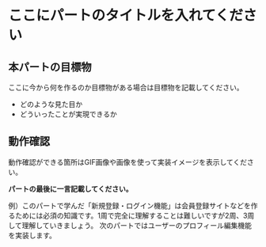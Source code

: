 # ここにパートのタイトルを入れてください



## 本パートの目標物
ここに今から何を作るのか目標物がある場合は目標物を記載してください。

- どのような見た目か
- どういったことが実現できるか



## 動作確認
動作確認ができる箇所はGIF画像や画像を使って実装イメージを表示してください。










**パートの最後に一言記載してください。**

例）このパートで学んだ「新規登録・ログイン機能」は会員登録サイトなどを作るためには必須の知識です。1周で完全に理解することは難しいですが2周、3周して理解していきましょう。 次のパートではユーザーのプロフィール編集機能を実装します。
